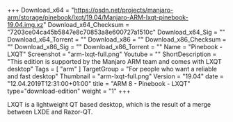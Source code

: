 +++
Download_x64 = "https://osdn.net/projects/manjaro-arm/storage/pinebook/lxqt/19.04/Manjaro-ARM-lxqt-pinebook-19.04.img.xz"
Download_x64_Checksum = "7203ce04ca45b5847e8c70853a8e600727a1510c"
Download_x64_Sig = ""
Download_x64_Torrent = ""
Download_x86 = ""
Download_x86_Checksum = ""
Download_x86_Sig = ""
Download_x86_Torrent = ""
Name = "Pinebook - LXQT"
Screenshot = "arm-lxqt-full.png"
Youtube = ""
ShortDescription = "This edition is supported by the Manjaro ARM team and comes with LXQT desktop"
Tags = [ "arm" ]
TargetGroup = "For people who want a reliable and fast desktop"
Thumbnail = "arm-lxqt-full.png"
Version = "19.04"
date = "12.04.2019T12:31:00+01:00"
title = "ARM 8 - Pinebook - LXQT"
type="download-edition"
weight = "1"
+++

LXQT is a lightweight QT based desktop, which is the result of a merge between LXDE and Razor-QT.

